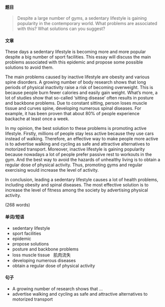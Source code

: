 #### 题目
> Despite a large number of gyms, a sedentary lifestyle is gaining popularity in the contemporary world.
> What problems are associated with this?
> What solutions can you suggest?


#### 文章
These days a sedentary lifestyle is becoming more and more popular despite a big number of sport facilities. This essay will discuss the main problems associated with this epidemic and propose some possible solutions to avoid them.

The main problems caused by inactive lifestyle are obesity and various spine disorders. A growing number of body research shows that long periods of physical inactivity raise a risk of becoming overweight. This is because people burn fewer calories and easily gain weight. What’s more, a lot of studies show that so-called ‘sitting disease’ often results in posture and backbone problems. Due to constant sitting, person loses muscle tissue and curves spine, developing numerous spinal diseases. For example, it has been proven that about 80% of people experience backache at least once a week.

In my opinion, the best solution to these problems is promoting active lifestyle. Firstly, millions of people stay less active because they use cars instead of walking. Therefore, an effective way to make people more active is to advertise walking and cycling as safe and attractive alternatives to motorized transport. Moreover, inactive lifestyle is gaining popularity because nowadays a lot of people prefer passive rest to workouts in the gym. And the best way to avoid the hazards of unhealthy living is to obtain a regular dose of physical activity. Thus, promoting gyms and regular exercising would increase the level of activity.

In conclusion, leading a sedentary lifestyle causes a lot of health problems, including obesity and spinal diseases. The most effective solution is to increase the level of fitness among the society by advertising physical activity.

(268 words)


#### 单词/短语
- sedentary lifestyle
- sport facilities
- epidemic 
- propose solutions
- posture and backbone problems
- loss muscle tissue &nbsp; 肌肉流失
- developing numerous diseases
- obtain a regular dose of physical activity

#### 句子
- A growing number of research shows that ...
- advertise walking and cycling as safe and attractive alternatives to motorized transport